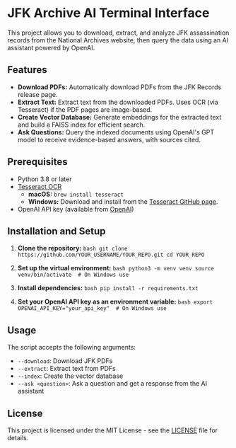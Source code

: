 # JFK Archive AI Terminal Interface

This project allows you to download, extract, and analyze JFK assassination records from the National Archives website, then query the data using an AI assistant powered by OpenAI.

## Features

- **Download PDFs:** Automatically download PDFs from the JFK Records release page.
- **Extract Text:** Extract text from the downloaded PDFs. Uses OCR (via Tesseract) if the PDF pages are image-based.
- **Create Vector Database:** Generate embeddings for the extracted text and build a FAISS index for efficient search.
- **Ask Questions:** Query the indexed documents using OpenAI's GPT model to receive evidence-based answers, with sources cited.

## Prerequisites

- Python 3.8 or later
- [Tesseract OCR](https://github.com/tesseract-ocr/tesseract)
  - **macOS:** `brew install tesseract`
  - **Windows:** Download and install from the [Tesseract GitHub page](https://github.com/tesseract-ocr/tesseract).
- OpenAI API key (available from [OpenAI](https://platform.openai.com/account/api-keys))

## Installation and Setup

1. **Clone the repository:**
    `bash
    git clone https://github.com/YOUR_USERNAME/YOUR_REPO.git
    cd YOUR_REPO
    `

2. **Set up the virtual environment:**
    `bash
    python3 -m venv venv
    source venv/bin/activate  # On Windows use 
    `

3. **Install dependencies:**
    `bash
    pip install -r requirements.txt
    `

4. **Set your OpenAI API key as an environment variable:**
    `bash
    export OPENAI_API_KEY="your_api_key"  # On Windows use 
    `

## Usage

The script  accepts the following arguments:

- `--download`: Download JFK PDFs
- `--extract`: Extract text from PDFs
- `--index`: Create the vector database
- `--ask <question>`: Ask a question and get a response from the AI assistant

## License
This project is licensed under the MIT License - see the [LICENSE](LICENSE) file for details.
